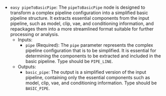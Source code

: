 - `easy pipeToBasicPipe`: The `pipeToBasicPipe` node is designed to transform a complex pipeline configuration into a simplified basic pipeline structure. It extracts essential components from the input pipeline, such as model, clip, vae, and conditioning information, and repackages them into a more streamlined format suitable for further processing or analysis.
    - Inputs:
        - `pipe` (Required): The `pipe` parameter represents the complex pipeline configuration that is to be simplified. It is essential for determining the components to be extracted and included in the basic pipeline. Type should be `PIPE_LINE`.
    - Outputs:
        - `basic_pipe`: The output is a simplified version of the input pipeline, containing only the essential components such as model, clip, vae, and conditioning information. Type should be `BASIC_PIPE`.
